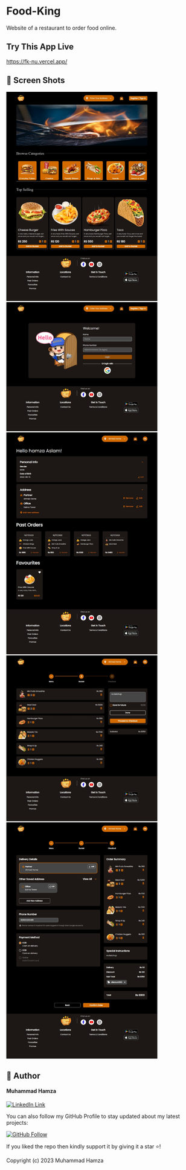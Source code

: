# Food-King

Website of a restaurant to order food online.

## Try This App Live

https://fk-nu.vercel.app/

## 📱 Screen Shots

<img src="https://github.com/M-Hamza-Aslam/Food-King/blob/main/ScreenShorts/SS1.jpeg?raw=true" width=400>  <img src="https://github.com/M-Hamza-Aslam/Food-King/blob/main/ScreenShorts/SS2.jpeg?raw=true" width=400> <img src="https://github.com/M-Hamza-Aslam/Food-King/blob/main/ScreenShorts/SS3.jpeg?raw=true" width=400> <img src="https://github.com/M-Hamza-Aslam/Food-King/blob/main/ScreenShorts/SS4.jpeg?raw=true" width=400> <img src="https://github.com/M-Hamza-Aslam/Food-King/blob/main/ScreenShorts/SS5.jpeg?raw=true" width=400>

## 🧑 Author

#### Muhammad Hamza
[![LinkedIn Link](https://img.shields.io/badge/Connect-Hamza-blue.svg?logo=linkedin&longCache=true&style=social&label=Connect
)](https://www.linkedin.com/in/muhammad-hamza-1bb698213/)

You can also follow my GitHub Profile to stay updated about my latest projects:

[![GitHub Follow](https://img.shields.io/badge/Connect-Hamza-blue.svg?logo=Github&longCache=true&style=social&label=Follow)](https://github.com/M-Hamza-Aslam)

If you liked the repo then kindly support it by giving it a star ⭐!

Copyright (c) 2023 Muhammad Hamza
